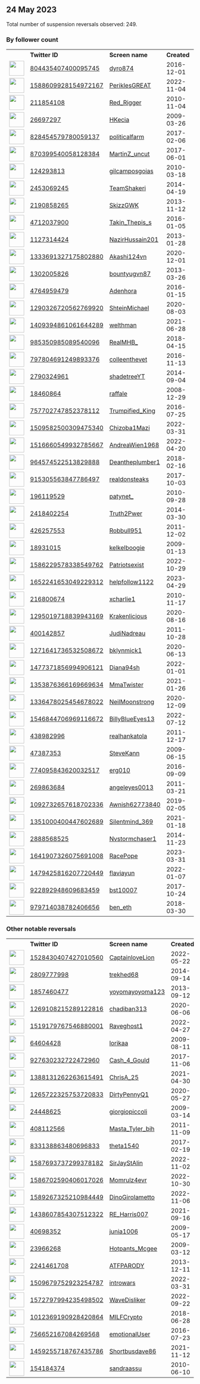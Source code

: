 
## 24 May 2023
Total number of suspension reversals observed: 249.

### By follower count
<table><tr><th></th><th align="left">Twitter ID</th><th align="left">Screen name</th>
<th align="left">Created</th><th align="left">Status</th><th align="left">Suspended</th><th align="left">Followers</th>
<tr><td><a href="https://pbs.twimg.com/profile_images/1343065097913196545/Ftq3_s1z_normal.jpg"><img src="https://pbs.twimg.com/profile_images/1343065097913196545/Ftq3_s1z_normal.jpg" width="40px" height="40px" align="center"/></a></td><td><a href="https://twitter.com/intent/user?user_id=804435407400095745">804435407400095745</a></td><td><a href="https://twitter.com/dyro874">dyro874</a></td><td>2016-12-01</td><td align="center"></td><td></td><td>33766</td></tr>
<tr><td><a href="https://pbs.twimg.com/profile_images/1603940857182298112/KbMDTYwG_normal.jpg"><img src="https://pbs.twimg.com/profile_images/1603940857182298112/KbMDTYwG_normal.jpg" width="40px" height="40px" align="center"/></a></td><td><a href="https://twitter.com/intent/user?user_id=1588609928154972167">1588609928154972167</a></td><td><a href="https://twitter.com/PeriklesGREAT">PeriklesGREAT</a></td><td>2022-11-04</td><td align="center"></td><td>2023-03-18</td><td>33001</td></tr>
<tr><td><a href="https://pbs.twimg.com/profile_images/1358918844308287490/x0VBfexj_normal.jpg"><img src="https://pbs.twimg.com/profile_images/1358918844308287490/x0VBfexj_normal.jpg" width="40px" height="40px" align="center"/></a></td><td><a href="https://twitter.com/intent/user?user_id=211854108">211854108</a></td><td><a href="https://twitter.com/Red_Rigger">Red_Rigger</a></td><td>2010-11-04</td><td align="center"></td><td>2022-02-13</td><td>21095</td></tr>
<tr><td><a href="https://pbs.twimg.com/profile_images/1666131046059098112/OoVybRrC_normal.jpg"><img src="https://pbs.twimg.com/profile_images/1666131046059098112/OoVybRrC_normal.jpg" width="40px" height="40px" align="center"/></a></td><td><a href="https://twitter.com/intent/user?user_id=26697297">26697297</a></td><td><a href="https://twitter.com/HKecia">HKecia</a></td><td>2009-03-26</td><td align="center"></td><td></td><td>18235</td></tr>
<tr><td><a href="https://pbs.twimg.com/profile_images/1663300045456777220/KcoPmrZK_normal.jpg"><img src="https://pbs.twimg.com/profile_images/1663300045456777220/KcoPmrZK_normal.jpg" width="40px" height="40px" align="center"/></a></td><td><a href="https://twitter.com/intent/user?user_id=828454579780059137">828454579780059137</a></td><td><a href="https://twitter.com/politicalfarm">politicalfarm</a></td><td>2017-02-06</td><td align="center"></td><td></td><td>13454</td></tr>
<tr><td><a href="https://pbs.twimg.com/profile_images/1158494176708722689/WB9C3-o-_normal.jpg"><img src="https://pbs.twimg.com/profile_images/1158494176708722689/WB9C3-o-_normal.jpg" width="40px" height="40px" align="center"/></a></td><td><a href="https://twitter.com/intent/user?user_id=870399540058128384">870399540058128384</a></td><td><a href="https://twitter.com/MartinZ_uncut">MartinZ_uncut</a></td><td>2017-06-01</td><td align="center"></td><td>2022-08-07</td><td>12023</td></tr>
<tr><td><a href="https://pbs.twimg.com/profile_images/1461741831889301515/-hTfoBD__normal.jpg"><img src="https://pbs.twimg.com/profile_images/1461741831889301515/-hTfoBD__normal.jpg" width="40px" height="40px" align="center"/></a></td><td><a href="https://twitter.com/intent/user?user_id=124293813">124293813</a></td><td><a href="https://twitter.com/gilcamposgoias">gilcamposgoias</a></td><td>2010-03-18</td><td align="center"></td><td>2023-03-04</td><td>11698</td></tr>
<tr><td><a href="https://pbs.twimg.com/profile_images/1523651500484055047/rQmq7-OQ_normal.jpg"><img src="https://pbs.twimg.com/profile_images/1523651500484055047/rQmq7-OQ_normal.jpg" width="40px" height="40px" align="center"/></a></td><td><a href="https://twitter.com/intent/user?user_id=2453069245">2453069245</a></td><td><a href="https://twitter.com/TeamShakeri">TeamShakeri</a></td><td>2014-04-19</td><td align="center"></td><td>2023-04-13</td><td>6485</td></tr>
<tr><td><a href="https://pbs.twimg.com/profile_images/1308634661791309824/AWQj51Lu_normal.jpg"><img src="https://pbs.twimg.com/profile_images/1308634661791309824/AWQj51Lu_normal.jpg" width="40px" height="40px" align="center"/></a></td><td><a href="https://twitter.com/intent/user?user_id=2190858265">2190858265</a></td><td><a href="https://twitter.com/SkizzGWK">SkizzGWK</a></td><td>2013-11-12</td><td align="center"></td><td></td><td>5042</td></tr>
<tr><td><a href="https://pbs.twimg.com/profile_images/1668041542777581569/k8rqcHju_normal.jpg"><img src="https://pbs.twimg.com/profile_images/1668041542777581569/k8rqcHju_normal.jpg" width="40px" height="40px" align="center"/></a></td><td><a href="https://twitter.com/intent/user?user_id=4712037900">4712037900</a></td><td><a href="https://twitter.com/Takin_Thepis_s">Takin_Thepis_s</a></td><td>2016-01-05</td><td align="center"></td><td>2022-11-26</td><td>4886</td></tr>
<tr><td><a href="https://pbs.twimg.com/profile_images/681867790509305857/4D2Qgd8B_normal.png"><img src="https://pbs.twimg.com/profile_images/681867790509305857/4D2Qgd8B_normal.png" width="40px" height="40px" align="center"/></a></td><td><a href="https://twitter.com/intent/user?user_id=1127314424">1127314424</a></td><td><a href="https://twitter.com/NazirHussain201">NazirHussain201</a></td><td>2013-01-28</td><td align="center"></td><td>2023-03-30</td><td>4866</td></tr>
<tr><td><a href="https://pbs.twimg.com/profile_images/1660242492695121920/s-VYZEQU_normal.jpg"><img src="https://pbs.twimg.com/profile_images/1660242492695121920/s-VYZEQU_normal.jpg" width="40px" height="40px" align="center"/></a></td><td><a href="https://twitter.com/intent/user?user_id=1333691327175802880">1333691327175802880</a></td><td><a href="https://twitter.com/Akashi124vn">Akashi124vn</a></td><td>2020-12-01</td><td align="center"></td><td>2023-04-23</td><td>4864</td></tr>
<tr><td><a href="https://pbs.twimg.com/profile_images/1590321012020695040/IdV2a4u8_normal.jpg"><img src="https://pbs.twimg.com/profile_images/1590321012020695040/IdV2a4u8_normal.jpg" width="40px" height="40px" align="center"/></a></td><td><a href="https://twitter.com/intent/user?user_id=1302005826">1302005826</a></td><td><a href="https://twitter.com/bountyugvn87">bountyugvn87</a></td><td>2013-03-26</td><td align="center"></td><td>2023-03-20</td><td>4794</td></tr>
<tr><td><a href="https://pbs.twimg.com/profile_images/1617942707833344015/xs8cElyK_normal.jpg"><img src="https://pbs.twimg.com/profile_images/1617942707833344015/xs8cElyK_normal.jpg" width="40px" height="40px" align="center"/></a></td><td><a href="https://twitter.com/intent/user?user_id=4764959479">4764959479</a></td><td><a href="https://twitter.com/Adenhora">Adenhora</a></td><td>2016-01-15</td><td align="center"></td><td>2023-05-02</td><td>4442</td></tr>
<tr><td><a href="https://pbs.twimg.com/profile_images/1320100952540495872/r9fwGuBF_normal.jpg"><img src="https://pbs.twimg.com/profile_images/1320100952540495872/r9fwGuBF_normal.jpg" width="40px" height="40px" align="center"/></a></td><td><a href="https://twitter.com/intent/user?user_id=1290326720562769920">1290326720562769920</a></td><td><a href="https://twitter.com/ShteinMichael">ShteinMichael</a></td><td>2020-08-03</td><td align="center"></td><td></td><td>4373</td></tr>
<tr><td><a href="https://pbs.twimg.com/profile_images/1510619609543675913/rGOActBR_normal.jpg"><img src="https://pbs.twimg.com/profile_images/1510619609543675913/rGOActBR_normal.jpg" width="40px" height="40px" align="center"/></a></td><td><a href="https://twitter.com/intent/user?user_id=1409394861061644289">1409394861061644289</a></td><td><a href="https://twitter.com/welthman">welthman</a></td><td>2021-06-28</td><td align="center"></td><td>2022-08-06</td><td>3996</td></tr>
<tr><td><a href="https://pbs.twimg.com/profile_images/1263904360939085830/GGjs2HbG_normal.jpg"><img src="https://pbs.twimg.com/profile_images/1263904360939085830/GGjs2HbG_normal.jpg" width="40px" height="40px" align="center"/></a></td><td><a href="https://twitter.com/intent/user?user_id=985350985089540096">985350985089540096</a></td><td><a href="https://twitter.com/RealMHB_">RealMHB_</a></td><td>2018-04-15</td><td align="center"></td><td></td><td>3425</td></tr>
<tr><td><a href="https://pbs.twimg.com/profile_images/1661167386676871168/YpeebKC9_normal.jpg"><img src="https://pbs.twimg.com/profile_images/1661167386676871168/YpeebKC9_normal.jpg" width="40px" height="40px" align="center"/></a></td><td><a href="https://twitter.com/intent/user?user_id=797804691249893376">797804691249893376</a></td><td><a href="https://twitter.com/colleenthevet">colleenthevet</a></td><td>2016-11-13</td><td align="center"></td><td></td><td>3355</td></tr>
<tr><td><a href="https://pbs.twimg.com/profile_images/818621368312991745/9ZAHLm2r_normal.jpg"><img src="https://pbs.twimg.com/profile_images/818621368312991745/9ZAHLm2r_normal.jpg" width="40px" height="40px" align="center"/></a></td><td><a href="https://twitter.com/intent/user?user_id=2790324961">2790324961</a></td><td><a href="https://twitter.com/shadetreeYT">shadetreeYT</a></td><td>2014-09-04</td><td align="center"></td><td></td><td>3102</td></tr>
<tr><td><a href="https://pbs.twimg.com/profile_images/1661353451589365760/apDWH86x_normal.jpg"><img src="https://pbs.twimg.com/profile_images/1661353451589365760/apDWH86x_normal.jpg" width="40px" height="40px" align="center"/></a></td><td><a href="https://twitter.com/intent/user?user_id=18460864">18460864</a></td><td><a href="https://twitter.com/raffale">raffale</a></td><td>2008-12-29</td><td align="center"></td><td></td><td>2730</td></tr>
<tr><td><a href="https://pbs.twimg.com/profile_images/891933214742372352/CCTTK0A8_normal.jpg"><img src="https://pbs.twimg.com/profile_images/891933214742372352/CCTTK0A8_normal.jpg" width="40px" height="40px" align="center"/></a></td><td><a href="https://twitter.com/intent/user?user_id=757702747852378112">757702747852378112</a></td><td><a href="https://twitter.com/Trumpified_King">Trumpified_King</a></td><td>2016-07-25</td><td align="center">🔒</td><td></td><td>2687</td></tr>
<tr><td><a href="https://pbs.twimg.com/profile_images/1584951629744324609/DDJFCus__normal.jpg"><img src="https://pbs.twimg.com/profile_images/1584951629744324609/DDJFCus__normal.jpg" width="40px" height="40px" align="center"/></a></td><td><a href="https://twitter.com/intent/user?user_id=1509582500309475340">1509582500309475340</a></td><td><a href="https://twitter.com/Chizoba1Mazi">Chizoba1Mazi</a></td><td>2022-03-31</td><td align="center"></td><td>2023-03-23</td><td>2293</td></tr>
<tr><td><a href="https://pbs.twimg.com/profile_images/1664938667952013316/jmjDRYeg_normal.jpg"><img src="https://pbs.twimg.com/profile_images/1664938667952013316/jmjDRYeg_normal.jpg" width="40px" height="40px" align="center"/></a></td><td><a href="https://twitter.com/intent/user?user_id=1516660549932785667">1516660549932785667</a></td><td><a href="https://twitter.com/AndreaWien1968">AndreaWien1968</a></td><td>2022-04-20</td><td align="center"></td><td>2022-10-19</td><td>2112</td></tr>
<tr><td><a href="https://pbs.twimg.com/profile_images/964584042233409536/kgFe7jPm_normal.jpg"><img src="https://pbs.twimg.com/profile_images/964584042233409536/kgFe7jPm_normal.jpg" width="40px" height="40px" align="center"/></a></td><td><a href="https://twitter.com/intent/user?user_id=964574522513829888">964574522513829888</a></td><td><a href="https://twitter.com/Deantheplumber1">Deantheplumber1</a></td><td>2018-02-16</td><td align="center"></td><td></td><td>1839</td></tr>
<tr><td><a href="https://pbs.twimg.com/profile_images/1079977602922598401/Xn_dqovV_normal.jpg"><img src="https://pbs.twimg.com/profile_images/1079977602922598401/Xn_dqovV_normal.jpg" width="40px" height="40px" align="center"/></a></td><td><a href="https://twitter.com/intent/user?user_id=915305563847786497">915305563847786497</a></td><td><a href="https://twitter.com/realdonsteaks">realdonsteaks</a></td><td>2017-10-03</td><td align="center"></td><td></td><td>1681</td></tr>
<tr><td><a href="https://pbs.twimg.com/profile_images/1390728784157024258/pvyIVVp-_normal.jpg"><img src="https://pbs.twimg.com/profile_images/1390728784157024258/pvyIVVp-_normal.jpg" width="40px" height="40px" align="center"/></a></td><td><a href="https://twitter.com/intent/user?user_id=196119529">196119529</a></td><td><a href="https://twitter.com/patynet_">patynet_</a></td><td>2010-09-28</td><td align="center"></td><td>2022-07-28</td><td>1678</td></tr>
<tr><td><a href="https://pbs.twimg.com/profile_images/1661115273934704640/RasSH1C5_normal.jpg"><img src="https://pbs.twimg.com/profile_images/1661115273934704640/RasSH1C5_normal.jpg" width="40px" height="40px" align="center"/></a></td><td><a href="https://twitter.com/intent/user?user_id=2418402254">2418402254</a></td><td><a href="https://twitter.com/Truth2Pwer">Truth2Pwer</a></td><td>2014-03-30</td><td align="center"></td><td></td><td>1666</td></tr>
<tr><td><a href="https://pbs.twimg.com/profile_images/1660673084045574147/FVAv2gcZ_normal.jpg"><img src="https://pbs.twimg.com/profile_images/1660673084045574147/FVAv2gcZ_normal.jpg" width="40px" height="40px" align="center"/></a></td><td><a href="https://twitter.com/intent/user?user_id=426257553">426257553</a></td><td><a href="https://twitter.com/Robbull951">Robbull951</a></td><td>2011-12-02</td><td align="center"></td><td></td><td>1647</td></tr>
<tr><td><a href="https://pbs.twimg.com/profile_images/1666804224909344769/VZqDY97u_normal.jpg"><img src="https://pbs.twimg.com/profile_images/1666804224909344769/VZqDY97u_normal.jpg" width="40px" height="40px" align="center"/></a></td><td><a href="https://twitter.com/intent/user?user_id=18931015">18931015</a></td><td><a href="https://twitter.com/kelkelboogie">kelkelboogie</a></td><td>2009-01-13</td><td align="center"></td><td></td><td>1633</td></tr>
<tr><td><a href="https://pbs.twimg.com/profile_images/1632387865890938880/OZDkxJdz_normal.jpg"><img src="https://pbs.twimg.com/profile_images/1632387865890938880/OZDkxJdz_normal.jpg" width="40px" height="40px" align="center"/></a></td><td><a href="https://twitter.com/intent/user?user_id=1586229578338549762">1586229578338549762</a></td><td><a href="https://twitter.com/Patriotsexist">Patriotsexist</a></td><td>2022-10-29</td><td align="center"></td><td>2023-04-19</td><td>1571</td></tr>
<tr><td><a href="https://pbs.twimg.com/profile_images/1661983040493572097/JPg7hm9Q_normal.jpg"><img src="https://pbs.twimg.com/profile_images/1661983040493572097/JPg7hm9Q_normal.jpg" width="40px" height="40px" align="center"/></a></td><td><a href="https://twitter.com/intent/user?user_id=1652241653049229312">1652241653049229312</a></td><td><a href="https://twitter.com/helpfollow1122">helpfollow1122</a></td><td>2023-04-29</td><td align="center"></td><td>2023-05-03</td><td>1561</td></tr>
<tr><td><a href="https://pbs.twimg.com/profile_images/1169502211/IMG00177-2_normal.jpg"><img src="https://pbs.twimg.com/profile_images/1169502211/IMG00177-2_normal.jpg" width="40px" height="40px" align="center"/></a></td><td><a href="https://twitter.com/intent/user?user_id=216800674">216800674</a></td><td><a href="https://twitter.com/xcharlie1">xcharlie1</a></td><td>2010-11-17</td><td align="center">🔒</td><td>2022-10-29</td><td>1557</td></tr>
<tr><td><a href="https://pbs.twimg.com/profile_images/1342315753291190273/EWTTg9lQ_normal.jpg"><img src="https://pbs.twimg.com/profile_images/1342315753291190273/EWTTg9lQ_normal.jpg" width="40px" height="40px" align="center"/></a></td><td><a href="https://twitter.com/intent/user?user_id=1295019718839943169">1295019718839943169</a></td><td><a href="https://twitter.com/Krakenlicious">Krakenlicious</a></td><td>2020-08-16</td><td align="center"></td><td></td><td>1557</td></tr>
<tr><td><a href="https://pbs.twimg.com/profile_images/1344644722728562692/dqalgzLk_normal.jpg"><img src="https://pbs.twimg.com/profile_images/1344644722728562692/dqalgzLk_normal.jpg" width="40px" height="40px" align="center"/></a></td><td><a href="https://twitter.com/intent/user?user_id=400142857">400142857</a></td><td><a href="https://twitter.com/JudiNadreau">JudiNadreau</a></td><td>2011-10-28</td><td align="center"></td><td></td><td>1553</td></tr>
<tr><td><a href="https://pbs.twimg.com/profile_images/1661826729177137152/R0d3Snek_normal.jpg"><img src="https://pbs.twimg.com/profile_images/1661826729177137152/R0d3Snek_normal.jpg" width="40px" height="40px" align="center"/></a></td><td><a href="https://twitter.com/intent/user?user_id=1271641736532508672">1271641736532508672</a></td><td><a href="https://twitter.com/bklynmick1">bklynmick1</a></td><td>2020-06-13</td><td align="center"></td><td>2022-02-13</td><td>1492</td></tr>
<tr><td><a href="https://pbs.twimg.com/profile_images/1480584294133379076/g0zltZqH_normal.jpg"><img src="https://pbs.twimg.com/profile_images/1480584294133379076/g0zltZqH_normal.jpg" width="40px" height="40px" align="center"/></a></td><td><a href="https://twitter.com/intent/user?user_id=1477371856994906121">1477371856994906121</a></td><td><a href="https://twitter.com/Diana94sh">Diana94sh</a></td><td>2022-01-01</td><td align="center"></td><td>2022-10-08</td><td>1490</td></tr>
<tr><td><a href="https://pbs.twimg.com/profile_images/1666885939535175696/Zz7uT8ya_normal.jpg"><img src="https://pbs.twimg.com/profile_images/1666885939535175696/Zz7uT8ya_normal.jpg" width="40px" height="40px" align="center"/></a></td><td><a href="https://twitter.com/intent/user?user_id=1353876366169669634">1353876366169669634</a></td><td><a href="https://twitter.com/MmaTwister">MmaTwister</a></td><td>2021-01-26</td><td align="center"></td><td>2022-03-23</td><td>1421</td></tr>
<tr><td><a href="https://pbs.twimg.com/profile_images/1415829396275990543/jBfWHC1y_normal.jpg"><img src="https://pbs.twimg.com/profile_images/1415829396275990543/jBfWHC1y_normal.jpg" width="40px" height="40px" align="center"/></a></td><td><a href="https://twitter.com/intent/user?user_id=1336478025454678022">1336478025454678022</a></td><td><a href="https://twitter.com/NeilMoonstrong">NeilMoonstrong</a></td><td>2020-12-09</td><td align="center"></td><td></td><td>1379</td></tr>
<tr><td><a href="https://pbs.twimg.com/profile_images/1546850157676974080/uX9nFqnu_normal.jpg"><img src="https://pbs.twimg.com/profile_images/1546850157676974080/uX9nFqnu_normal.jpg" width="40px" height="40px" align="center"/></a></td><td><a href="https://twitter.com/intent/user?user_id=1546844706969116672">1546844706969116672</a></td><td><a href="https://twitter.com/BillyBlueEyes13">BillyBlueEyes13</a></td><td>2022-07-12</td><td align="center"></td><td>2023-01-14</td><td>1330</td></tr>
<tr><td><a href="https://pbs.twimg.com/profile_images/1662846090368937985/z05PTO6F_normal.jpg"><img src="https://pbs.twimg.com/profile_images/1662846090368937985/z05PTO6F_normal.jpg" width="40px" height="40px" align="center"/></a></td><td><a href="https://twitter.com/intent/user?user_id=438982996">438982996</a></td><td><a href="https://twitter.com/realhankatola">realhankatola</a></td><td>2011-12-17</td><td align="center"></td><td></td><td>1317</td></tr>
<tr><td><a href="https://pbs.twimg.com/profile_images/461173826441592835/0SGDU_IB_normal.jpeg"><img src="https://pbs.twimg.com/profile_images/461173826441592835/0SGDU_IB_normal.jpeg" width="40px" height="40px" align="center"/></a></td><td><a href="https://twitter.com/intent/user?user_id=47387353">47387353</a></td><td><a href="https://twitter.com/SteveKann">SteveKann</a></td><td>2009-06-15</td><td align="center"></td><td>2023-05-18</td><td>1281</td></tr>
<tr><td><a href="https://pbs.twimg.com/profile_images/985673546092498946/T7GyHv9B_normal.jpg"><img src="https://pbs.twimg.com/profile_images/985673546092498946/T7GyHv9B_normal.jpg" width="40px" height="40px" align="center"/></a></td><td><a href="https://twitter.com/intent/user?user_id=774095843620032517">774095843620032517</a></td><td><a href="https://twitter.com/erg010">erg010</a></td><td>2016-09-09</td><td align="center"></td><td></td><td>1262</td></tr>
<tr><td><a href="https://pbs.twimg.com/profile_images/796052095728136192/b0xo82y2_normal.jpg"><img src="https://pbs.twimg.com/profile_images/796052095728136192/b0xo82y2_normal.jpg" width="40px" height="40px" align="center"/></a></td><td><a href="https://twitter.com/intent/user?user_id=269863684">269863684</a></td><td><a href="https://twitter.com/angeleyes0013">angeleyes0013</a></td><td>2011-03-21</td><td align="center"></td><td>2022-12-06</td><td>1256</td></tr>
<tr><td><a href="https://pbs.twimg.com/profile_images/1093744973441191936/Bb8MafU0_normal.jpg"><img src="https://pbs.twimg.com/profile_images/1093744973441191936/Bb8MafU0_normal.jpg" width="40px" height="40px" align="center"/></a></td><td><a href="https://twitter.com/intent/user?user_id=1092732657618702336">1092732657618702336</a></td><td><a href="https://twitter.com/Awnish62773840">Awnish62773840</a></td><td>2019-02-05</td><td align="center">🔒</td><td>2023-02-08</td><td>1230</td></tr>
<tr><td><a href="https://pbs.twimg.com/profile_images/1351001074107363330/TwJPD6VA_normal.jpg"><img src="https://pbs.twimg.com/profile_images/1351001074107363330/TwJPD6VA_normal.jpg" width="40px" height="40px" align="center"/></a></td><td><a href="https://twitter.com/intent/user?user_id=1351000400447602689">1351000400447602689</a></td><td><a href="https://twitter.com/Silentmind_369">Silentmind_369</a></td><td>2021-01-18</td><td align="center"></td><td></td><td>1204</td></tr>
<tr><td><a href="https://pbs.twimg.com/profile_images/781980875323875328/ozrCJ7Ml_normal.jpg"><img src="https://pbs.twimg.com/profile_images/781980875323875328/ozrCJ7Ml_normal.jpg" width="40px" height="40px" align="center"/></a></td><td><a href="https://twitter.com/intent/user?user_id=2888568525">2888568525</a></td><td><a href="https://twitter.com/Nvstormchaser1">Nvstormchaser1</a></td><td>2014-11-23</td><td align="center"></td><td></td><td>1119</td></tr>
<tr><td><a href="https://pbs.twimg.com/profile_images/1661584392811335680/TYyUNL3V_normal.jpg"><img src="https://pbs.twimg.com/profile_images/1661584392811335680/TYyUNL3V_normal.jpg" width="40px" height="40px" align="center"/></a></td><td><a href="https://twitter.com/intent/user?user_id=1641907326075691008">1641907326075691008</a></td><td><a href="https://twitter.com/RacePope">RacePope</a></td><td>2023-03-31</td><td align="center"></td><td>2023-04-27</td><td>1097</td></tr>
<tr><td><a href="https://pbs.twimg.com/profile_images/1536970271869259777/SfWaFe7O_normal.jpg"><img src="https://pbs.twimg.com/profile_images/1536970271869259777/SfWaFe7O_normal.jpg" width="40px" height="40px" align="center"/></a></td><td><a href="https://twitter.com/intent/user?user_id=1479425816207720449">1479425816207720449</a></td><td><a href="https://twitter.com/flaviayun">flaviayun</a></td><td>2022-01-07</td><td align="center"></td><td>2023-03-22</td><td>1087</td></tr>
<tr><td><a href="https://pbs.twimg.com/profile_images/1508931724700532749/yQ9tdr-R_normal.jpg"><img src="https://pbs.twimg.com/profile_images/1508931724700532749/yQ9tdr-R_normal.jpg" width="40px" height="40px" align="center"/></a></td><td><a href="https://twitter.com/intent/user?user_id=922892948609683459">922892948609683459</a></td><td><a href="https://twitter.com/bst10007">bst10007</a></td><td>2017-10-24</td><td align="center"></td><td>2022-05-27</td><td>1082</td></tr>
<tr><td><a href="https://pbs.twimg.com/profile_images/1390829182054289408/MNg4-9sl_normal.jpg"><img src="https://pbs.twimg.com/profile_images/1390829182054289408/MNg4-9sl_normal.jpg" width="40px" height="40px" align="center"/></a></td><td><a href="https://twitter.com/intent/user?user_id=979714038782406656">979714038782406656</a></td><td><a href="https://twitter.com/ben_eth">ben_eth</a></td><td>2018-03-30</td><td align="center"></td><td>2022-12-18</td><td>1074</td></tr>
</table>

### Other notable reversals
<table><tr><th></th><th align="left">Twitter ID</th><th align="left">Screen name</th>
<th align="left">Created</th><th align="left">Status</th><th align="left">Suspended</th><th align="left">Followers</th>
<tr><td><a href="https://pbs.twimg.com/profile_images/1661366684685590531/7tnUkAYb_normal.jpg"><img src="https://pbs.twimg.com/profile_images/1661366684685590531/7tnUkAYb_normal.jpg" width="40px" height="40px" align="center"/></a></td><td><a href="https://twitter.com/intent/user?user_id=1528430407427010560">1528430407427010560</a></td><td><a href="https://twitter.com/CaptainloveLion">CaptainloveLion</a></td><td>2022-05-22</td><td align="center"></td><td>2022-11-07</td><td>866</td></tr>
<tr><td><a href="https://pbs.twimg.com/profile_images/1279109280059125760/5pZv3zMi_normal.jpg"><img src="https://pbs.twimg.com/profile_images/1279109280059125760/5pZv3zMi_normal.jpg" width="40px" height="40px" align="center"/></a></td><td><a href="https://twitter.com/intent/user?user_id=2809777998">2809777998</a></td><td><a href="https://twitter.com/trekhed68">trekhed68</a></td><td>2014-09-14</td><td align="center"></td><td>2022-12-27</td><td>224</td></tr>
<tr><td><a href="https://pbs.twimg.com/profile_images/1530666743189778433/6qtCZaAP_normal.jpg"><img src="https://pbs.twimg.com/profile_images/1530666743189778433/6qtCZaAP_normal.jpg" width="40px" height="40px" align="center"/></a></td><td><a href="https://twitter.com/intent/user?user_id=1857460477">1857460477</a></td><td><a href="https://twitter.com/yoyomayoyoma123">yoyomayoyoma123</a></td><td>2013-09-12</td><td align="center">🔒</td><td>2022-10-30</td><td>12</td></tr>
<tr><td><a href="https://pbs.twimg.com/profile_images/1581087189231931392/7jB3Y9az_normal.jpg"><img src="https://pbs.twimg.com/profile_images/1581087189231931392/7jB3Y9az_normal.jpg" width="40px" height="40px" align="center"/></a></td><td><a href="https://twitter.com/intent/user?user_id=1269108215289122816">1269108215289122816</a></td><td><a href="https://twitter.com/chadiban313">chadiban313</a></td><td>2020-06-06</td><td align="center"></td><td>2022-11-24</td><td>749</td></tr>
<tr><td><a href="https://pbs.twimg.com/profile_images/1519180065426362368/phf3aGj-_normal.jpg"><img src="https://pbs.twimg.com/profile_images/1519180065426362368/phf3aGj-_normal.jpg" width="40px" height="40px" align="center"/></a></td><td><a href="https://twitter.com/intent/user?user_id=1519179767546880001">1519179767546880001</a></td><td><a href="https://twitter.com/Raveghost1">Raveghost1</a></td><td>2022-04-27</td><td align="center"></td><td>2023-05-17</td><td>7</td></tr>
<tr><td><a href="https://pbs.twimg.com/profile_images/1454487148585885701/NPqNT2z2_normal.jpg"><img src="https://pbs.twimg.com/profile_images/1454487148585885701/NPqNT2z2_normal.jpg" width="40px" height="40px" align="center"/></a></td><td><a href="https://twitter.com/intent/user?user_id=64604428">64604428</a></td><td><a href="https://twitter.com/lorikaa">lorikaa</a></td><td>2009-08-11</td><td align="center"></td><td>2023-04-09</td><td>13</td></tr>
<tr><td><a href="https://pbs.twimg.com/profile_images/1013746071623880704/4LFOdxR-_normal.jpg"><img src="https://pbs.twimg.com/profile_images/1013746071623880704/4LFOdxR-_normal.jpg" width="40px" height="40px" align="center"/></a></td><td><a href="https://twitter.com/intent/user?user_id=927630232722472960">927630232722472960</a></td><td><a href="https://twitter.com/Cash_4_Gould">Cash_4_Gould</a></td><td>2017-11-06</td><td align="center"></td><td>2023-03-24</td><td>109</td></tr>
<tr><td><a href="https://pbs.twimg.com/profile_images/1388131605470973958/2i2meRL1_normal.jpg"><img src="https://pbs.twimg.com/profile_images/1388131605470973958/2i2meRL1_normal.jpg" width="40px" height="40px" align="center"/></a></td><td><a href="https://twitter.com/intent/user?user_id=1388131262263615491">1388131262263615491</a></td><td><a href="https://twitter.com/ChrisA_25">ChrisA_25</a></td><td>2021-04-30</td><td align="center"></td><td>2023-05-20</td><td>17</td></tr>
<tr><td><a href="https://pbs.twimg.com/profile_images/1632627508335218688/HYZ_tWNd_normal.jpg"><img src="https://pbs.twimg.com/profile_images/1632627508335218688/HYZ_tWNd_normal.jpg" width="40px" height="40px" align="center"/></a></td><td><a href="https://twitter.com/intent/user?user_id=1265722325753720833">1265722325753720833</a></td><td><a href="https://twitter.com/DirtyPennyQ1">DirtyPennyQ1</a></td><td>2020-05-27</td><td align="center"></td><td>2023-05-20</td><td>727</td></tr>
<tr><td><a href="https://pbs.twimg.com/profile_images/1286100644756152322/72ntJXip_normal.jpg"><img src="https://pbs.twimg.com/profile_images/1286100644756152322/72ntJXip_normal.jpg" width="40px" height="40px" align="center"/></a></td><td><a href="https://twitter.com/intent/user?user_id=24448625">24448625</a></td><td><a href="https://twitter.com/giorgiopiccoli">giorgiopiccoli</a></td><td>2009-03-14</td><td align="center"></td><td>2022-12-02</td><td>152</td></tr>
<tr><td><a href="https://pbs.twimg.com/profile_images/1662647902622056449/Dj5wJXwf_normal.jpg"><img src="https://pbs.twimg.com/profile_images/1662647902622056449/Dj5wJXwf_normal.jpg" width="40px" height="40px" align="center"/></a></td><td><a href="https://twitter.com/intent/user?user_id=408112566">408112566</a></td><td><a href="https://twitter.com/Masta_Tyler_bih">Masta_Tyler_bih</a></td><td>2011-11-09</td><td align="center"></td><td>2023-03-31</td><td>640</td></tr>
<tr><td><a href="https://pbs.twimg.com/profile_images/1122333760693968897/IQ2DFpdL_normal.jpg"><img src="https://pbs.twimg.com/profile_images/1122333760693968897/IQ2DFpdL_normal.jpg" width="40px" height="40px" align="center"/></a></td><td><a href="https://twitter.com/intent/user?user_id=833138863480696833">833138863480696833</a></td><td><a href="https://twitter.com/theta1540">theta1540</a></td><td>2017-02-19</td><td align="center"></td><td>2023-05-17</td><td>957</td></tr>
<tr><td><a href="https://pbs.twimg.com/profile_images/1590233999217233920/M7o82Pdz_normal.jpg"><img src="https://pbs.twimg.com/profile_images/1590233999217233920/M7o82Pdz_normal.jpg" width="40px" height="40px" align="center"/></a></td><td><a href="https://twitter.com/intent/user?user_id=1587693737299378182">1587693737299378182</a></td><td><a href="https://twitter.com/SirJayStAlin">SirJayStAlin</a></td><td>2022-11-02</td><td align="center"></td><td>2023-03-13</td><td>282</td></tr>
<tr><td><a href="https://pbs.twimg.com/profile_images/1662439015394443265/kP-UW_2Z_normal.jpg"><img src="https://pbs.twimg.com/profile_images/1662439015394443265/kP-UW_2Z_normal.jpg" width="40px" height="40px" align="center"/></a></td><td><a href="https://twitter.com/intent/user?user_id=1586702590406017026">1586702590406017026</a></td><td><a href="https://twitter.com/Momrulz4evr">Momrulz4evr</a></td><td>2022-10-30</td><td align="center"></td><td>2022-12-15</td><td>272</td></tr>
<tr><td><a href="https://pbs.twimg.com/profile_images/1589276468244267010/Y6_1HMk__normal.jpg"><img src="https://pbs.twimg.com/profile_images/1589276468244267010/Y6_1HMk__normal.jpg" width="40px" height="40px" align="center"/></a></td><td><a href="https://twitter.com/intent/user?user_id=1589267325210984449">1589267325210984449</a></td><td><a href="https://twitter.com/DinoGirolametto">DinoGirolametto</a></td><td>2022-11-06</td><td align="center"></td><td>2022-12-12</td><td>41</td></tr>
<tr><td><a href="https://pbs.twimg.com/profile_images/1443000842597007370/9ODoGPgz_normal.jpg"><img src="https://pbs.twimg.com/profile_images/1443000842597007370/9ODoGPgz_normal.jpg" width="40px" height="40px" align="center"/></a></td><td><a href="https://twitter.com/intent/user?user_id=1438607854307512322">1438607854307512322</a></td><td><a href="https://twitter.com/RE_Harris007">RE_Harris007</a></td><td>2021-09-16</td><td align="center"></td><td>2022-09-21</td><td>255</td></tr>
<tr><td><a href="https://pbs.twimg.com/profile_images/1288188855460540420/Ob1rtdHy_normal.jpg"><img src="https://pbs.twimg.com/profile_images/1288188855460540420/Ob1rtdHy_normal.jpg" width="40px" height="40px" align="center"/></a></td><td><a href="https://twitter.com/intent/user?user_id=40698352">40698352</a></td><td><a href="https://twitter.com/junia1006">junia1006</a></td><td>2009-05-17</td><td align="center"></td><td>2022-10-29</td><td>257</td></tr>
<tr><td><a href="https://pbs.twimg.com/profile_images/1050369664352706560/6voMjRpx_normal.jpg"><img src="https://pbs.twimg.com/profile_images/1050369664352706560/6voMjRpx_normal.jpg" width="40px" height="40px" align="center"/></a></td><td><a href="https://twitter.com/intent/user?user_id=23966268">23966268</a></td><td><a href="https://twitter.com/Hotpants_Mcgee">Hotpants_Mcgee</a></td><td>2009-03-12</td><td align="center">🔒</td><td>2023-04-13</td><td>20</td></tr>
<tr><td><a href="https://pbs.twimg.com/profile_images/1663626846058033152/r8VqZqUa_normal.jpg"><img src="https://pbs.twimg.com/profile_images/1663626846058033152/r8VqZqUa_normal.jpg" width="40px" height="40px" align="center"/></a></td><td><a href="https://twitter.com/intent/user?user_id=2241461708">2241461708</a></td><td><a href="https://twitter.com/ATFPARODY">ATFPARODY</a></td><td>2013-12-11</td><td align="center"></td><td>2023-04-02</td><td>26</td></tr>
<tr><td><a href="https://pbs.twimg.com/profile_images/1520260432547782657/KDgAJB7N_normal.jpg"><img src="https://pbs.twimg.com/profile_images/1520260432547782657/KDgAJB7N_normal.jpg" width="40px" height="40px" align="center"/></a></td><td><a href="https://twitter.com/intent/user?user_id=1509679752923254787">1509679752923254787</a></td><td><a href="https://twitter.com/introwars">introwars</a></td><td>2022-03-31</td><td align="center"></td><td>2022-08-03</td><td>700</td></tr>
<tr><td><a href="https://pbs.twimg.com/profile_images/1661724041882009600/VKK_s6Lv_normal.jpg"><img src="https://pbs.twimg.com/profile_images/1661724041882009600/VKK_s6Lv_normal.jpg" width="40px" height="40px" align="center"/></a></td><td><a href="https://twitter.com/intent/user?user_id=1572797994235498502">1572797994235498502</a></td><td><a href="https://twitter.com/WaveDisliker">WaveDisliker</a></td><td>2022-09-22</td><td align="center"></td><td>2023-04-14</td><td>218</td></tr>
<tr><td><a href="https://pbs.twimg.com/profile_images/1514742141607686147/frpIoNBM_normal.jpg"><img src="https://pbs.twimg.com/profile_images/1514742141607686147/frpIoNBM_normal.jpg" width="40px" height="40px" align="center"/></a></td><td><a href="https://twitter.com/intent/user?user_id=1012369190928420864">1012369190928420864</a></td><td><a href="https://twitter.com/MILFCrypto">MILFCrypto</a></td><td>2018-06-28</td><td align="center"></td><td>2022-04-25</td><td>307</td></tr>
<tr><td><a href="https://pbs.twimg.com/profile_images/1665955933875306497/fczM_2Fn_normal.jpg"><img src="https://pbs.twimg.com/profile_images/1665955933875306497/fczM_2Fn_normal.jpg" width="40px" height="40px" align="center"/></a></td><td><a href="https://twitter.com/intent/user?user_id=756652167084269568">756652167084269568</a></td><td><a href="https://twitter.com/emotionalUser">emotionalUser</a></td><td>2016-07-23</td><td align="center">🔒</td><td>2022-10-31</td><td>49</td></tr>
<tr><td><a href="https://pbs.twimg.com/profile_images/1591528828249178114/YFr-ppzC_normal.jpg"><img src="https://pbs.twimg.com/profile_images/1591528828249178114/YFr-ppzC_normal.jpg" width="40px" height="40px" align="center"/></a></td><td><a href="https://twitter.com/intent/user?user_id=1459255718767435786">1459255718767435786</a></td><td><a href="https://twitter.com/Shortbusdave86">Shortbusdave86</a></td><td>2021-11-12</td><td align="center"></td><td>2022-11-18</td><td>24</td></tr>
<tr><td><a href="https://pbs.twimg.com/profile_images/1659029972747530241/DPcnPJJi_normal.jpg"><img src="https://pbs.twimg.com/profile_images/1659029972747530241/DPcnPJJi_normal.jpg" width="40px" height="40px" align="center"/></a></td><td><a href="https://twitter.com/intent/user?user_id=154184374">154184374</a></td><td><a href="https://twitter.com/sandraassu">sandraassu</a></td><td>2010-06-10</td><td align="center"></td><td>2023-01-01</td><td>335</td></tr>
</table>
